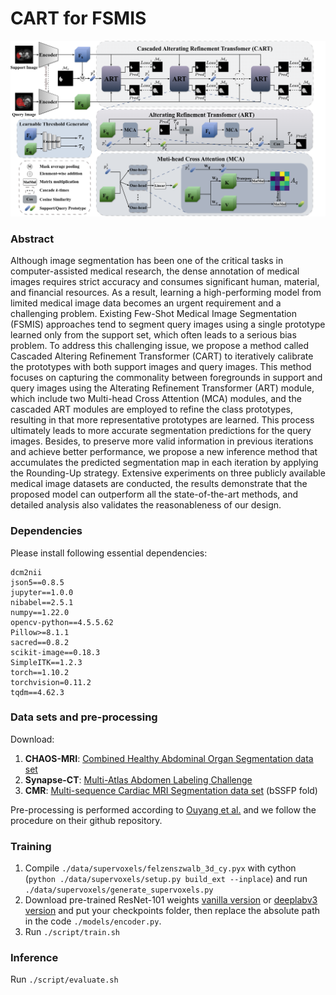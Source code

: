 # CART for FSMIS

![image](https://github.com/zmcheng9/CART/blob/main/overview.png)

### Abstract
Although image segmentation has been one of the critical tasks in computer-assisted medical research, the dense annotation of medical images requires strict accuracy and consumes significant human, material, and financial resources. As a result, learning a high-performing model from limited medical image data becomes an urgent requirement and a challenging problem. Existing Few-Shot Medical Image Segmentation (FSMIS) approaches tend to segment query images using a single prototype learned only from the support set, which often leads to a serious bias problem. To address this challenging issue, we propose a method called Cascaded Altering Refinement Transformer (CART) to iteratively calibrate the prototypes with both support images and query images. This method focuses on capturing the commonality between foregrounds in support and query images using the Alterating Refinement Transformer (ART) module, which include two Multi-head Cross Attention (MCA) modules, and the cascaded ART modules are employed to refine the class prototypes, resulting in that more representative prototypes are learned. This process ultimately leads to more accurate segmentation predictions for the query images. Besides, to preserve more valid information in previous iterations and achieve better performance, we propose a new inference method that accumulates the predicted segmentation map in each iteration by applying the Rounding-Up strategy. Extensive experiments on three publicly available medical image datasets are conducted, the results demonstrate that the proposed model can outperform all the state-of-the-art methods, and detailed analysis also validates the reasonableness of our design.

### Dependencies
Please install following essential dependencies:
```
dcm2nii
json5==0.8.5
jupyter==1.0.0
nibabel==2.5.1
numpy==1.22.0
opencv-python==4.5.5.62
Pillow>=8.1.1
sacred==0.8.2
scikit-image==0.18.3
SimpleITK==1.2.3
torch==1.10.2
torchvision=0.11.2
tqdm==4.62.3
```

### Data sets and pre-processing
Download:
1) **CHAOS-MRI**: [Combined Healthy Abdominal Organ Segmentation data set](https://chaos.grand-challenge.org/)
2) **Synapse-CT**: [Multi-Atlas Abdomen Labeling Challenge](https://www.synapse.org/#!Synapse:syn3193805/wiki/218292)
3) **CMR**: [Multi-sequence Cardiac MRI Segmentation data set](https://zmiclab.github.io/projects/mscmrseg19/) (bSSFP fold)

Pre-processing is performed according to [Ouyang et al.](https://github.com/cheng-01037/Self-supervised-Fewshot-Medical-Image-Segmentation/tree/2f2a22b74890cb9ad5e56ac234ea02b9f1c7a535) and we follow the procedure on their github repository.

### Training
1. Compile `./data/supervoxels/felzenszwalb_3d_cy.pyx` with cython (`python ./data/supervoxels/setup.py build_ext --inplace`) and run `./data/supervoxels/generate_supervoxels.py` 
2. Download pre-trained ResNet-101 weights [vanilla version](https://download.pytorch.org/models/resnet101-63fe2227.pth) or [deeplabv3 version](https://download.pytorch.org/models/deeplabv3_resnet101_coco-586e9e4e.pth) and put your checkpoints folder, then replace the absolute path in the code `./models/encoder.py`.  
3. Run `./script/train.sh` 

### Inference
Run `./script/evaluate.sh` 
